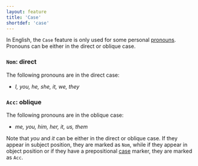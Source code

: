 ```yaml
---
layout: feature
title: 'Case'
shortdef: 'case'
---
```


In English, the `Case` feature is only used for some personal [pronouns](en-pos/PRON). Pronouns can be either in the direct or oblique case.
 
### `Nom`: direct

The following pronouns are in the direct case:

* _I, you, he, she, it, we, they_
  

### `Acc`: oblique

The following pronouns are in the oblique case:

* _me, you, him, her, it, us, them_

Note that _you_ and _it_ can be either in the direct or oblique case. If they appear in subject 
position, they are marked as `Nom`, while if they appear in object position or if they have a prepositional
[case](en-dep/case) marker, they are marked as `Acc`.



 
 
